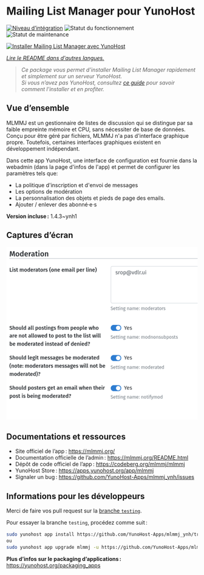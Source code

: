 <!--
Nota bene : ce README est automatiquement généré par <https://github.com/YunoHost/apps/tree/master/tools/readme_generator>
Il NE doit PAS être modifié à la main.
-->

# Mailing List Manager pour YunoHost

[![Niveau d’intégration](https://dash.yunohost.org/integration/mlmmj.svg)](https://ci-apps.yunohost.org/ci/apps/mlmmj/) ![Statut du fonctionnement](https://ci-apps.yunohost.org/ci/badges/mlmmj.status.svg) ![Statut de maintenance](https://ci-apps.yunohost.org/ci/badges/mlmmj.maintain.svg)

[![Installer Mailing List Manager avec YunoHost](https://install-app.yunohost.org/install-with-yunohost.svg)](https://install-app.yunohost.org/?app=mlmmj)

*[Lire le README dans d'autres langues.](./ALL_README.md)*

> *Ce package vous permet d’installer Mailing List Manager rapidement et simplement sur un serveur YunoHost.*  
> *Si vous n’avez pas YunoHost, consultez [ce guide](https://yunohost.org/install) pour savoir comment l’installer et en profiter.*

## Vue d’ensemble

MLMMJ est un gestionnaire de listes de discussion qui se distingue par sa faible empreinte mémoire et CPU, sans nécessiter de base de données. Conçu pour être géré par fichiers, MLMMJ n'a pas d'interface graphique propre. Toutefois, certaines interfaces graphiques existent en développement indépendant.

Dans cette app YunoHost, une interface de configuration est fournie dans la webadmin (dans la page d'infos de l'app) et permet de configurer les paramètres tels que:
- La politique d'inscription et d'envoi de messages
- Les options de modération
- La personnalisation des objets et pieds de page des emails.
- Ajouter / enlever des abonné·e·s


**Version incluse :** 1.4.3~ynh1

## Captures d’écran

![Capture d’écran de Mailing List Manager](./doc/screenshots/panel.png)

## Documentations et ressources

- Site officiel de l’app : <https://mlmmj.org/>
- Documentation officielle de l’admin : <https://mlmmj.org/README.html>
- Dépôt de code officiel de l’app : <https://codeberg.org/mlmmj/mlmmj>
- YunoHost Store : <https://apps.yunohost.org/app/mlmmj>
- Signaler un bug : <https://github.com/YunoHost-Apps/mlmmj_ynh/issues>

## Informations pour les développeurs

Merci de faire vos pull request sur la [branche `testing`](https://github.com/YunoHost-Apps/mlmmj_ynh/tree/testing).

Pour essayer la branche `testing`, procédez comme suit :

```bash
sudo yunohost app install https://github.com/YunoHost-Apps/mlmmj_ynh/tree/testing --debug
ou
sudo yunohost app upgrade mlmmj -u https://github.com/YunoHost-Apps/mlmmj_ynh/tree/testing --debug
```

**Plus d’infos sur le packaging d’applications :** <https://yunohost.org/packaging_apps>
